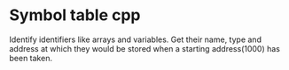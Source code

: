 # Symbol table cpp
 Identify identifiers like arrays and variables. Get their name, type and address at which they would be stored when a starting address(1000) has been taken.
